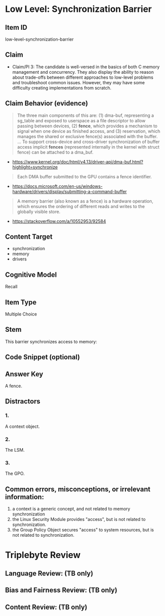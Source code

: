 # Low Level: Synchronization Barrier


## Item ID
low-level-synchronization-barrier


## Claim
-   Claim/PI 3: The candidate is well-versed in the basics of both C memory management and concurrency. They also display the ability to reason about trade-offs between different approaches to low-level problems and troubleshoot common issues. However, they may have some difficulty creating implementations from scratch.


## Claim Behavior (evidence)

> The three main components of this are: (1) dma-buf, representing a sg_table and exposed to userspace as a file descriptor to allow passing between devices, (2) **fence**, which provides a mechanism to signal when one device as finished access, and (3) reservation, which manages the shared or exclusive fence(s) associated with the buffer.
> ...
> To support cross-device and cross-driver synchronization of buffer access implicit **fences** (represented internally in the kernel with struct fence) can be attached to a dma_buf. 
- https://www.kernel.org/doc/html/v4.13/driver-api/dma-buf.html?highlight=synchronize

> Each DMA buffer submitted to the GPU contains a fence identifier.
- https://docs.microsoft.com/en-us/windows-hardware/drivers/display/submitting-a-command-buffer

> A memory barrier (also known as a fence) is a hardware operation, which ensures the ordering of different reads and writes to the globally visible store.
- https://stackoverflow.com/a/10552953/92584


## Content Target
* synchronization
* memory
* drivers


## Cognitive Model
Recall


## Item Type
Multiple Choice


## Stem
This barrier synchronizes access to memory:


## Code Snippet (optional)



## Answer Key
A fence.


## Distractors
### 1.
A context object.


### 2.
The LSM.


### 3.
The GPO.


## Common errors, misconceptions, or irrelevant information:
1. a context is a generic concept, and not related to memory synchronization
2. the Linux Security Module provides "access", but is not related to synchronization.
3. the Group Policy Object secures "access" to system resources, but is not related to synchronization.


# Triplebyte Review


## Language Review: (TB only)


## Bias and Fairness Review: (TB only)


## Content Review: (TB only)

